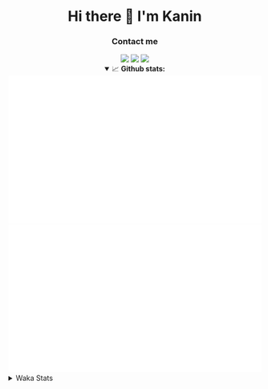 <div align="center">
 <h1>Hi there 👋 I'm Kanin</h1>
 <h3>Contact me</h3>
 <a href="mailto:im@kanin.dev"><img src="https://img.shields.io/badge/gmail-%23D14836.svg?&style=for-the-badge&logo=gmail&logoColor=white"/></a>
 <a href="https://twitter.com/KaninDev"><img src="https://img.shields.io/badge/twitter-%231DA1F2.svg?&style=for-the-badge&logo=twitter&logoColor=white"/></a>
 <a href="https://www.linkedin.com/in/KaninDev"><img src="https://img.shields.io/badge/linkedin-%230077B5.svg?&style=for-the-badge&logo=linkedin&logoColor=white"/></a>
<details open>
  <summary>📈 <b>Github stats:</b></summary>
  <img src="https://github.com/Kanin/Kanin/blob/master/scripts/GitHubStats/generated/overview.svg"/>
  <img src="https://github.com/Kanin/Kanin/blob/master/scripts/GitHubStats/generated/languages.svg"/>
</details>
</div>

<details>
 <summary>Waka Stats</summary>

<!--START_SECTION:waka-->
![Code Time](http://img.shields.io/badge/Code%20Time-1%2C948%20hrs%206%20mins-blue)

![Profile Views](http://img.shields.io/badge/Profile%20Views-4-blue)

![Lines of code](https://img.shields.io/badge/From%20Hello%20World%20I%27ve%20Written-801.1%20thousand%20lines%20of%20code-blue)

**🐱 My GitHub Data** 

> 📦 99.4 kB Used in GitHub's Storage 
 > 
> 🏆 153 Contributions in the Year 2023
 > 
> 🚫 Not Opted to Hire
 > 
> 📜 20 Public Repositories 
 > 
> 🔑 10 Private Repositories 
 > 
**I'm an Early 🐤** 

```text
🌞 Morning                2403 commits        ██████░░░░░░░░░░░░░░░░░░░   24.43 % 
🌆 Daytime                2862 commits        ███████░░░░░░░░░░░░░░░░░░   29.10 % 
🌃 Evening                2819 commits        ███████░░░░░░░░░░░░░░░░░░   28.66 % 
🌙 Night                  1752 commits        ████░░░░░░░░░░░░░░░░░░░░░   17.81 % 
```
📅 **I'm Most Productive on Monday** 

```text
Monday                   1792 commits        █████░░░░░░░░░░░░░░░░░░░░   18.22 % 
Tuesday                  1287 commits        ███░░░░░░░░░░░░░░░░░░░░░░   13.08 % 
Wednesday                1044 commits        ███░░░░░░░░░░░░░░░░░░░░░░   10.61 % 
Thursday                 1496 commits        ████░░░░░░░░░░░░░░░░░░░░░   15.21 % 
Friday                   1598 commits        ████░░░░░░░░░░░░░░░░░░░░░   16.25 % 
Saturday                 1008 commits        ███░░░░░░░░░░░░░░░░░░░░░░   10.25 % 
Sunday                   1611 commits        ████░░░░░░░░░░░░░░░░░░░░░   16.38 % 
```


📊 **This Week I Spent My Time On** 

```text
🕑︎ Time Zone: America/New_York

💬 Programming Languages: 
Python                   8 hrs 43 mins       ██████████████████████░░░   87.54 % 
SQL                      1 hr 12 mins        ███░░░░░░░░░░░░░░░░░░░░░░   12.08 % 
Bash                     0 secs              ░░░░░░░░░░░░░░░░░░░░░░░░░   00.12 % 
JSON                     0 secs              ░░░░░░░░░░░░░░░░░░░░░░░░░   00.11 % 
XML                      0 secs              ░░░░░░░░░░░░░░░░░░░░░░░░░   00.10 % 

🔥 Editors: 
PyCharm                  9 hrs 57 mins       █████████████████████████   100.00 % 

🐱‍💻 Projects: 
BB-CommunityBot          8 hrs 21 mins       █████████████████████░░░░   83.85 % 
VoiceSphere              50 mins             ██░░░░░░░░░░░░░░░░░░░░░░░   08.44 % 
Naila.py                 46 mins             ██░░░░░░░░░░░░░░░░░░░░░░░   07.71 % 

💻 Operating System: 
Windows                  9 hrs 57 mins       █████████████████████████   100.00 % 
```

**I Mostly Code in Python** 

```text
Python                   26 repos            ███████████████░░░░░░░░░░   61.90 % 
Java                     6 repos             ████░░░░░░░░░░░░░░░░░░░░░   14.29 % 
JavaScript               4 repos             ██░░░░░░░░░░░░░░░░░░░░░░░   09.52 % 
Kotlin                   2 repos             █░░░░░░░░░░░░░░░░░░░░░░░░   04.76 % 
HTML                     2 repos             █░░░░░░░░░░░░░░░░░░░░░░░░   04.76 % 
```



**Timeline**

![Lines of Code chart](https://raw.githubusercontent.com/Kanin/Kanin/master/assets/bar_graph.png)


 Last Updated on 21/04/2023 20:04:50 UTC
<!--END_SECTION:waka-->
</details>
